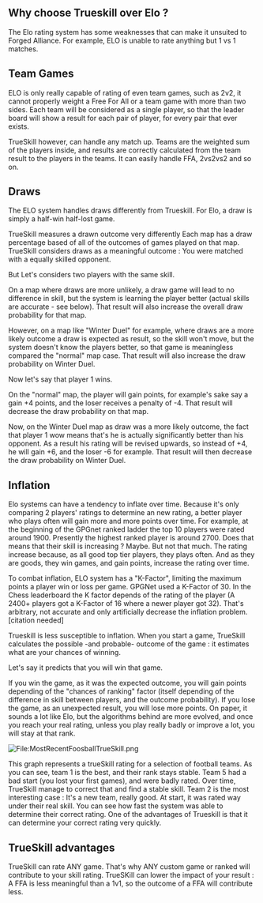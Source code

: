 ## Why choose Trueskill over Elo ?

The Elo rating system has some weaknesses that can make it unsuited to
Forged Alliance. For example, ELO is unable to rate anything but 1 vs 1
matches.

## Team Games

ELO is only really capable of rating of even team games, such as 2v2, it
cannot properly weight a Free For All or a team game with more than two
sides. Each team will be considered as a single player, so that the
leader board will show a result for each pair of player, for every pair
that ever exists.

TrueSkill however, can handle any match up. Teams are the weighted sum
of the players inside, and results are correctly calculated from the
team result to the players in the teams. It can easily handle FFA,
2vs2vs2 and so on.

## Draws

The ELO system handles draws differently from Trueskill. For Elo, a draw
is simply a half-win half-lost game.

TrueSkill measures a drawn outcome very differently Each map has a draw
percentage based of all of the outcomes of games played on that map.
TrueSkill considers draws as a meaningful outcome : You were matched
with a equally skilled opponent.

But Let's considers two players with the same skill.

On a map where draws are more unlikely, a draw game will lead to no
difference in skill, but the system is learning the player better
(actual skills are accurate - see below). That result will also increase
the overall draw probability for that map.

However, on a map like "Winter Duel" for example, where draws are a more
likely outcome a draw is expected as result, so the skill won't move,
but the system doesn't know the players better, so that game is
meaningless compared the "normal" map case. That result will also
increase the draw probability on Winter Duel.

Now let's say that player 1 wins.

On the "normal" map, the player will gain points, for example's sake say
a gain +4 points, and the loser receives a penalty of -4. That result
will decrease the draw probability on that map.

Now, on the Winter Duel map as draw was a more likely outcome, the fact
that player 1 wow means that's he is actually significantly better than
his opponent. As a result his rating will be revised upwards, so instead
of +4, he will gain +6, and the loser -6 for example. That result will
then decrease the draw probability on Winter Duel.

## Inflation

Elo systems can have a tendency to inflate over time. Because it's only
comparing 2 players' ratings to determine an new rating, a better player
who plays often will gain more and more points over time. For example,
at the beginning of the GPGnet ranked ladder the top 10 players were
rated around 1900. Presently the highest ranked player is around 2700.
Does that means that their skill is increasing ? Maybe. But not that
much. The rating increase because, as all good top tier players, they
plays often. And as they are goods, they win games, and gain points,
increase the rating over time.

To combat inflation, ELO system has a "K-Factor", limiting the maximum
points a player win or loss per game. GPGNet used a K-Factor of 30. In
the Chess leaderboard the K factor depends of the rating of the player
(A 2400+ players got a K-Factor of 16 where a newer player got 32).
That's arbitrary, not accurate and only artificially decrease the
inflation problem. \[citation needed\]

Trueskill is less susceptible to inflation. When you start a game,
TrueSkill calculates the possible -and probable- outcome of the game :
it estimates what are your chances of winning.

Let's say it predicts that you will win that game.

If you win the game, as it was the expected outcome, you will gain
points depending of the "chances of ranking" factor (itself depending of
the difference in skill between players, and the outcome probability).
If you lose the game, as an unexpected result, you will lose more
points. On paper, it sounds a lot like Elo, but the algorithms behind
are more evolved, and once you reach your real rating, unless you play
really badly or improve a lot, you will stay at that rank.

![<File:MostRecentFoosballTrueSkill.png>](MostRecentFoosballTrueSkill.png "File:MostRecentFoosballTrueSkill.png")

This graph represents a trueSkill rating for a selection of football
teams. As you can see, team 1 is the best, and their rank stays stable.
Team 5 had a bad start (you lost your first games), and were badly
rated. Over time, TrueSkill manage to correct that and find a stable
skill. Team 2 is the most interesting case : It's a new team, really
good. At start, it was rated way under their real skill. You can see how
fast the system was able to determine their correct rating. One of the
advantages of Trueskill is that it can determine your correct rating
very quickly.

## TrueSkill advantages

TrueSkill can rate ANY game. That's why ANY custom game or ranked will
contribute to your skill rating. TrueSKill can lower the impact of your
result : A FFA is less meaningful than a 1v1, so the outcome of a FFA
will contribute less.